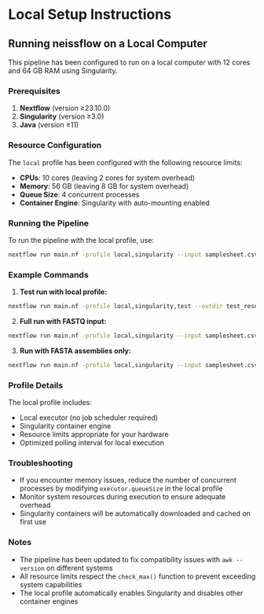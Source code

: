 # Local Setup Instructions

## Running neissflow on a Local Computer

This pipeline has been configured to run on a local computer with 12 cores and 64 GB RAM using Singularity.

### Prerequisites

1. **Nextflow** (version ≥23.10.0)
2. **Singularity** (version ≥3.0)
3. **Java** (version ≥11)

### Resource Configuration

The `local` profile has been configured with the following resource limits:
- **CPUs**: 10 cores (leaving 2 cores for system overhead)
- **Memory**: 56 GB (leaving 8 GB for system overhead)
- **Queue Size**: 4 concurrent processes
- **Container Engine**: Singularity with auto-mounting enabled

### Running the Pipeline

To run the pipeline with the local profile, use:

```bash
nextflow run main.nf -profile local,singularity --input samplesheet.csv --outdir results --only_fastq
```

### Example Commands

1. **Test run with local profile:**
```bash
nextflow run main.nf -profile local,singularity,test --outdir test_results
```

2. **Full run with FASTQ input:**
```bash
nextflow run main.nf -profile local,singularity --input samplesheet.csv --outdir results --only_fastq --name my_run
```

3. **Run with FASTA assemblies only:**
```bash
nextflow run main.nf -profile local,singularity --input samplesheet.csv --outdir results --only_fasta --name my_run
```

### Profile Details

The local profile includes:
- Local executor (no job scheduler required)
- Singularity container engine
- Resource limits appropriate for your hardware
- Optimized polling interval for local execution

### Troubleshooting

- If you encounter memory issues, reduce the number of concurrent processes by modifying `executor.queueSize` in the local profile
- Monitor system resources during execution to ensure adequate overhead
- Singularity containers will be automatically downloaded and cached on first use

### Notes

- The pipeline has been updated to fix compatibility issues with `awk --version` on different systems
- All resource limits respect the `check_max()` function to prevent exceeding system capabilities
- The local profile automatically enables Singularity and disables other container engines
